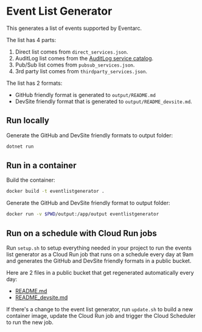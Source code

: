 # Event List Generator

This generates a list of events supported by Eventarc.

The list has 4 parts:

1. Direct list comes from `direct_services.json`.
1. AuditLog list comes from the [AuditLog service
  catalog](https://raw.githubusercontent.com/googleapis/google-cloudevents/master/json/audit/service_catalog.json).
1. Pub/Sub list comes from `pubsub_services.json`.
1. 3rd party list comes from `thirdparty_services.json`.

The list has 2 formats:

* GitHub friendly format is generated to `output/README.md`
* DevSite friendly format that is generated to `output/README_devsite.md`.

## Run locally

Generate the GitHub and DevSite friendly formats to output folder:

```sh
dotnet run
```

## Run in a container

Build the container:

```sh
docker build -t eventlistgenerator .
```

Generate the GitHub and DevSite friendly format to output folder:

```sh
docker run -v $PWD/output:/app/output eventlistgenerator
```

## Run on a schedule with Cloud Run jobs

Run `setup.sh` to setup everything needed in your project to run the events list
generator as a Cloud Run job that runs on a schedule every day at 9am and
generates the GitHub and DevSite friendly formats in a public bucket.

Here are 2 files in a public bucket that get regenerated automatically every day:

* [README.md](https://storage.googleapis.com/events-atamel-event-list-generator/README.md)
* [README_devsite.md](https://storage.googleapis.com/events-atamel-event-list-generator/README_devsite.md)

If there's a change to the event list generator, run `update.sh` to build a new
container image, update the Cloud Run job and trigger the Cloud Scheduler to run
the new job.
